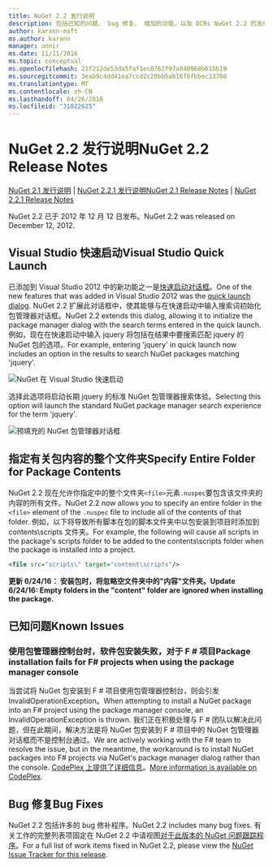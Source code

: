 ```yaml
---
title: NuGet 2.2 发行说明
description: 包括已知的问题、 bug 修复、 增加的功能，以及 DCRs NuGet 2.2 的发行说明。
author: karann-msft
ms.author: karann
manager: unnir
ms.date: 11/11/2016
ms.topic: conceptual
ms.openlocfilehash: 21f212de53da5faf1ec0762f97a840968b615b19
ms.sourcegitcommit: 3eab9c4dd41ea7ccd2c28bb5ab16f6fbbec13708
ms.translationtype: MT
ms.contentlocale: zh-CN
ms.lasthandoff: 04/26/2018
ms.locfileid: "31822625"
---
```

# <a name="nuget-22-release-notes"></a><span data-ttu-id="84e54-103">NuGet 2.2 发行说明</span><span class="sxs-lookup"><span data-stu-id="84e54-103">NuGet 2.2 Release Notes</span></span>

<span data-ttu-id="84e54-104">[NuGet 2.1 发行说明](../release-notes/nuget-2.1.md) | [NuGet 2.2.1 发行说明](../release-notes/nuget-2.2.1.md)</span><span class="sxs-lookup"><span data-stu-id="84e54-104">[NuGet 2.1 Release Notes](../release-notes/nuget-2.1.md) | [NuGet 2.2.1 Release Notes](../release-notes/nuget-2.2.1.md)</span></span>

<span data-ttu-id="84e54-105">NuGet 2.2 已于 2012 年 12 月 12 日发布。</span><span class="sxs-lookup"><span data-stu-id="84e54-105">NuGet 2.2 was released on December 12, 2012.</span></span>

## <a name="visual-studio-quick-launch"></a><span data-ttu-id="84e54-106">Visual Studio 快速启动</span><span class="sxs-lookup"><span data-stu-id="84e54-106">Visual Studio Quick Launch</span></span>
<span data-ttu-id="84e54-107">已添加到 Visual Studio 2012 中的新功能之一是[快速启动对话框](/visualstudio/ide/reference/quick-launch-environment-options-dialog-box)。</span><span class="sxs-lookup"><span data-stu-id="84e54-107">One of the new features that was added in Visual Studio 2012 was the [quick launch dialog](/visualstudio/ide/reference/quick-launch-environment-options-dialog-box).</span></span> <span data-ttu-id="84e54-108">NuGet 2.2 扩展此对话框中，使其能够与在快速启动中输入搜索词初始化包管理器对话框。</span><span class="sxs-lookup"><span data-stu-id="84e54-108">NuGet 2.2 extends this dialog, allowing it to initialize the package manager dialog with the search terms entered in the quick launch.</span></span> <span data-ttu-id="84e54-109">例如，现在在快速启动中输入 jquery 将包括在结果中要搜索匹配 jquery 的 NuGet 包的选项。</span><span class="sxs-lookup"><span data-stu-id="84e54-109">For example, entering 'jquery' in quick launch now includes an option in the results to search NuGet packages matching 'jquery'.</span></span>

![NuGet 在 Visual Studio 快速启动](./media/quick-launch.png)

<span data-ttu-id="84e54-111">选择此选项将启动长期 jquery 的标准 NuGet 包管理器搜索体验。</span><span class="sxs-lookup"><span data-stu-id="84e54-111">Selecting this option will launch the standard NuGet package manager search experience for the term 'jquery'.</span></span>

![预填充的 NuGet 包管理器对话框](./media/pkg-mgr-search-from-quick-launch.png)

## <a name="specify-entire-folder-for-package-contents"></a><span data-ttu-id="84e54-113">指定有关包内容的整个文件夹</span><span class="sxs-lookup"><span data-stu-id="84e54-113">Specify Entire Folder for Package Contents</span></span>
<span data-ttu-id="84e54-114">NuGet 2.2 现在允许你指定中的整个文件夹`<file>`元素`.nuspec`要包含该文件夹的内容的所有文件。</span><span class="sxs-lookup"><span data-stu-id="84e54-114">NuGet 2.2 now allows you to specify an entire folder in the `<file>` element of the `.nuspec` file to include all of the contents of that folder.</span></span> <span data-ttu-id="84e54-115">例如，以下将导致所有脚本在包的脚本文件夹中以包安装到项目时添加到 contents\scripts 文件夹。</span><span class="sxs-lookup"><span data-stu-id="84e54-115">For example, the following will cause all scripts in the package's scripts folder to be added to the contents\scripts folder when the package is installed into a project.</span></span>

```xml
<file src="scripts\" target="content\scripts"/>
```

<span data-ttu-id="84e54-116">**更新 6/24/16： 安装包时，将忽略空文件夹中的"内容"文件夹。**</span><span class="sxs-lookup"><span data-stu-id="84e54-116">**Update 6/24/16: Empty folders in the "content" folder are ignored when installing the package.**</span></span>

## <a name="known-issues"></a><span data-ttu-id="84e54-117">已知问题</span><span class="sxs-lookup"><span data-stu-id="84e54-117">Known Issues</span></span>

### <a name="package-installation-fails-for-f-projects-when-using-the-package-manager-console"></a><span data-ttu-id="84e54-118">使用包管理器控制台时，软件包安装失败，对于 F # 项目</span><span class="sxs-lookup"><span data-stu-id="84e54-118">Package installation fails for F# projects when using the package manager console</span></span>
<span data-ttu-id="84e54-119">当尝试将 NuGet 包安装到 F # 项目使用包管理器控制台，则会引发 InvalidOperationException。</span><span class="sxs-lookup"><span data-stu-id="84e54-119">When attempting to install a NuGet package into an F# project using the package manager console, an InvalidOperationException is thrown.</span></span> <span data-ttu-id="84e54-120">我们正在积极处理与 F # 团队以解决此问题，但在此期间，解决方法是将 NuGet 包安装到 F # 项目中的 NuGet 包管理器对话框而不是控制台通过。</span><span class="sxs-lookup"><span data-stu-id="84e54-120">We are actively working with the F# team to resolve the issue, but in the meantime, the workaround is to install NuGet packages into F# projects via NuGet's package manager dialog rather than the console.</span></span> <span data-ttu-id="84e54-121">[CodePlex 上提供了详细信息](http://nuget.codeplex.com/workitem/2873)。</span><span class="sxs-lookup"><span data-stu-id="84e54-121">[More information is available on CodePlex](http://nuget.codeplex.com/workitem/2873).</span></span>


## <a name="bug-fixes"></a><span data-ttu-id="84e54-122">Bug 修复</span><span class="sxs-lookup"><span data-stu-id="84e54-122">Bug Fixes</span></span>
<span data-ttu-id="84e54-123">NuGet 2.2 包括许多的 bug 修补程序。</span><span class="sxs-lookup"><span data-stu-id="84e54-123">NuGet 2.2 includes many bug fixes.</span></span> <span data-ttu-id="84e54-124">有关工作的完整列表项固定在 NuGet 2.2 中请视图[对于此版本的 NuGet 问题跟踪程序](http://nuget.codeplex.com/workitem/list/advanced?keyword=&status=Closed&type=All&priority=All&release=NuGet%202.2&assignedTo=All&component=All&sortField=LastUpdatedDate&sortDirection=Descending&page=0)。</span><span class="sxs-lookup"><span data-stu-id="84e54-124">For a full list of work items fixed in NuGet 2.2, please view the [NuGet Issue Tracker for this release](http://nuget.codeplex.com/workitem/list/advanced?keyword=&status=Closed&type=All&priority=All&release=NuGet%202.2&assignedTo=All&component=All&sortField=LastUpdatedDate&sortDirection=Descending&page=0).</span></span>
